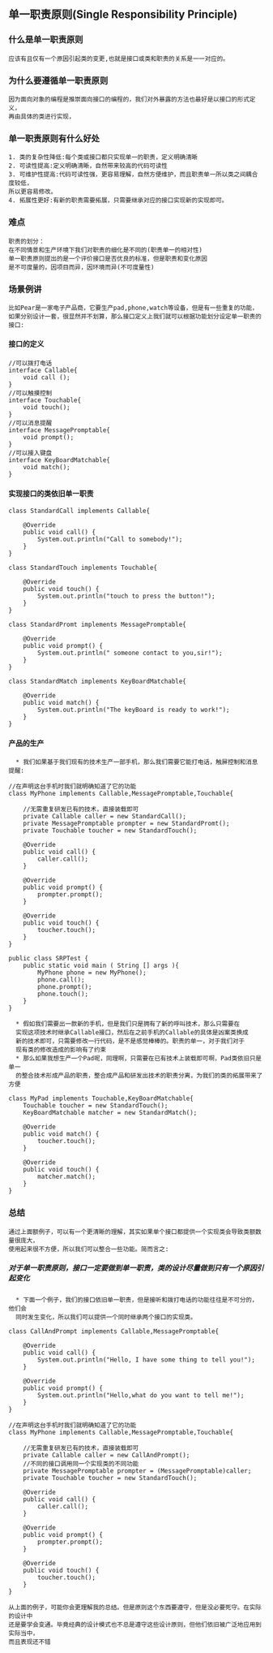 ## 单一职责原则(Single Responsibility Principle)
### 什么是单一职责原则
```
应该有且仅有一个原因引起类的变更,也就是接口或类和职责的关系是一一对应的。
```
### 为什么要遵循单一职责原则
```
因为面向对象的编程是推崇面向接口的编程的，我们对外暴露的方法也最好是以接口的形式定义，
再由具体的类进行实现，
```
### 单一职责原则有什么好处
```
1. 类的复杂性降低:每个类或接口都只实现单一的职责，定义明确清晰
2. 可读性提高:定义明确清晰，自然带来较高的代码可读性
3. 可维护性提高:代码可读性强，更容易理解，自然方便维护，而且职责单一所以类之间耦合度较低，
所以更容易修改。
4. 拓展性更好:有新的职责需要拓展，只需要继承对应的接口实现新的实现即可。
```
### 难点
```
职责的划分：
在不同情景和生产环境下我们对职责的细化是不同的(职责单一的相对性)
单一职责原则提出的是一个评价接口是否优良的标准，但是职责和变化原因
是不可度量的，因项目而异，因环境而异(不可度量性)
```
### 场景例讲
```
比如Pear是一家电子产品商，它要生产pad,phone,watch等设备，但是有一些重复的功能，
如果分别设计一套，很显然并不划算，那么接口定义上我们就可以根据功能划分设定单一职责的接口:
```
#### 接口的定义
```
//可以拨打电话
interface Callable{
    void call ();
}
//可以触摸控制
interface Touchable{
    void touch();
}
//可以消息提醒
interface MessagePromptable{
    void prompt();
}
//可以接入键盘
interface KeyBoardMatchable{
    void match();
}
```
#### 实现接口的类依旧单一职责
```
class StandardCall implements Callable{

    @Override
    public void call() {
        System.out.println("Call to somebody!");
    }
}

class StandardTouch implements Touchable{

    @Override
    public void touch() {
        System.out.println("touch to press the button!");
    }
}

class StandardPromt implements MessagePromptable{

    @Override
    public void prompt() {
        System.out.println(" someone contact to you,sir!");
    }
}

class StandardMatch implements KeyBoardMatchable{

    @Override
    public void match() {
        System.out.println("The keyBoard is ready to work!");
    }
}
```
#### 产品的生产
      * 我们如果基于我们现有的技术生产一部手机，那么我们需要它能打电话，触屏控制和消息提醒:
```
//在声明这台手机时我们就明确知道了它的功能
class MyPhone implements Callable,MessagePromptable,Touchable{

    //无需重复研发已有的技术，直接装载即可
    private Callable caller = new StandardCall();
    private MessagePromptable prompter = new StandardPromt();
    private Touchable toucher = new StandardTouch();

    @Override
    public void call() {
        caller.call();
    }

    @Override
    public void prompt() {
        prompter.prompt();
    }

    @Override
    public void touch() {
        toucher.touch();
    }
}

public class SRPTest {
    public static void main ( String [] args ){
        MyPhone phone = new MyPhone();
        phone.call();
        phone.prompt();
        phone.touch();
    }
}
```
      * 假如我们需要出一款新的手机，但是我们只是拥有了新的呼叫技术，那么只需要在
      实现这项技术时继承Callable接口，然后在之前手机的Callable的具体是凶案类换成
      新的技术即可，只需要修改一行代码，是不是感觉棒棒的。职责的单一，对于我们对于
      现有类的修改造成的影响有了约束
      * 那么如果我想生产一个Pad呢，同理啊，只需要在已有技术上装载即可啊，Pad类依旧只是单一
      的整合技术形成产品的职责，整合成产品和研发出技术的职责分离，为我们的类的拓展带来了方便
```
class MyPad implements Touchable,KeyBoardMatchable{
    Touchable toucher = new StandardTouch();
    KeyBoardMatchable matcher = new StandardMatch();

    @Override
    public void match() {
        toucher.touch();
    }

    @Override
    public void touch() {
        matcher.match();
    }
}
```
### 总结
```
通过上面额例子，可以有一个更清晰的理解，其实如果单个接口都提供一个实现类会导致类额数量很庞大，
使用起来很不方便，所以我们可以整合一些功能。简而言之:
```
##### 对于单一职责原则，接口一定要做到单一职责，类的设计尽量做到只有一个原因引起变化
      * 下面一个例子，我们的接口依旧单一职责，但是接听和拨打电话的功能往往是不可分的，他们会
      同时发生变化，所以我们可以提供一个同时继承两个接口的实现类。
```
class CallAndPrompt implements Callable,MessagePromptable{

    @Override
    public void call() {
        System.out.println("Hello, I have some thing to tell you!");
    }

    @Override
    public void prompt() {
        System.out.println("Hello,what do you want to tell me!");
    }
}

//在声明这台手机时我们就明确知道了它的功能
class MyPhone implements Callable,MessagePromptable,Touchable{

    //无需重复研发已有的技术，直接装载即可
    private Callable caller = new CallAndPrompt();
    //不同的接口调用同一个实现类的不同功能
    private MessagePromptable prompter = (MessagePromptable)caller;
    private Touchable toucher = new StandardTouch();

    @Override
    public void call() {
        caller.call();
    }

    @Override
    public void prompt() {
        prompter.prompt();
    }

    @Override
    public void touch() {
        toucher.touch();
    }
}
```
```
从上面的例子，可能你会更理解我的总结。但是原则这个东西要遵守，但是没必要死守。在实际的设计中
还是要学会变通。毕竟经典的设计模式也不总是遵守这些设计原则，但他们依旧被广泛地应用到实际当中，
而且表现还不错
```      
